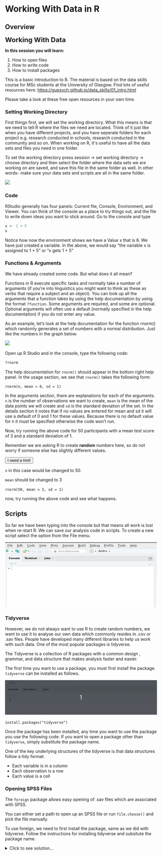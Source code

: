 
# Working With Data in R

## Overview

<span style="font-size: 22px; font-weight: bold; color: var(--purple);">Working With Data</span>

**In this session you will learn\:**

1. How to open files
2. How to write code
3. How to install packages

This is a basic introduction to R. The material is based on the data skills course for MSc students at the University of Glasgow. Find lots of useful resources here: https://gupsych.github.io/data_skills/01_intro.html 

Please take a look at these free open resources in your own time.

### Setting Working Directory

First things first, we will set the working directory. What this means is that we need to tell R where the files we need are located. Think of it just like when you have different projects, and you have seperate folders for each project e.g. research conducted in schools, research conducted in the community and so on. When working on R, it's useful to have all the data sets and files you need in one folder.

To set the working directory press session -> set working directory -> choose directory and then select the folder where the data sets we are working on are saved, and save this file in the same folder as well. In other words- make sure your data sets and scripts are all in the same folder.

<img src="images/setwd.gif">

### Code

RStudio generally has four panels: Current file, Console, Environment, and Viewer. You can think of the console as a place to try things out, and the file to write down ideas you want to stick around. Go to the console and type


```r
x <- 1 + 5
x
```

Notice how now the environment shows we have a Value x that is 6. We have just created a variable. In the above, we would say “the variable x is assigned to 1 + 5” or “x gets 1 + 5”

### Functions & Arguments

We have already created some code. But what does it all mean?

Functions in R execute specific tasks and normally take a number of arguments (if you’re into linguistics you might want to think as these as verbs that require a subject and an object). You can look up all the arguments that a function takes by using the help documentation by using the format `?function`. Some arguments are required, and some are optional. Optional arguments will often use a default (normally specified in the help documentation) if you do not enter any value.

As an example, let’s look at the help documentation for the function rnorm() which randomly generates a set of numbers with a normal distribution. Just like the numbers in the graph below.

<img src="images/rplot.png">

Open up R Studio and in the console, type the following code:


```r
?rnorm
```

The help documentation for `rnorm()` should appear in the bottom right help panel. In the usage section, we see that `rnorm()` takes the following form:


```rnorm2
rnorm(n, mean = 0, sd = 1)
```

In the arguments section, there are explanations for each of the arguments. `n` is the number of observations we want to create, `mean` is the mean of the data points we will create and `sd` is the standard deviation of the set. In the details section it notes that if no values are entered for mean and sd it will use a default of 0 and 1 for these values. Because there is no default value for n it must be specified otherwise the code won’t run.

Now, try running the above code for 50 participants with a mean test score of 3 and a standard deviation of 1.

Remember we are asking R to create **random** numbers here, so do not worry if someone else has slightly different values.


<div class='solution'><button>I need a hint!</button>

`n` in this case would be changed to 50. 

`mean` should be changed to 3

`rnorm(50, mean = 3, sd = 1)`

now, try running the above code and see what happens. 

</div>



## Scripts

So far we have been typing into the console but that means all work is lost when re-start R. We can save our analysis code in scripts. To create a new script select the option from the File menu.

<img src="images/script.gif">


### Tidyverse


However, we do not always want to use R to create random numbers, we want to use it to analyse our own data which commonly resides in .csv or .sav files. People have developed many different libraries to help us work with such data. One of the most popular packages is tidyverse.

The Tidyverse is a collection of R packages with a common design , grammar, and data structure that makes analysis faster and easier.

The first time you want to use a package, you must first install the package. `tidyverse` can be installed as follows.

<img src="images/tidyverse.gif">


```rinstall
install.packages("tidyverse")
```

Once the package has been installed, any time you want to use the package you use the following code. If you want to open a package other than `tidyverse`, simply substitute the package name. 

One of the key underlying structures of the tidyverse is that data structures follow a tidy format:

* Each variable is in a column
* Each observation is a row
* Each value is a cell

### Opening SPSS Files

The `foreign` package allows easy opening of .sav files which are associated with SPSS.

You can either set a path to open up an SPSS file or run `file.choose()` and pick the file manually.

To use foreign, we need to first install the package, same as we did with tidyverse. Follow the instructions for installing tidyverse and subsitute the package name. 

<details>
<summary>Click to see solution...</summary>

```rforeign
install.packages("foreign")
```

Once you have installed packages, .sav files can be opened using (editing in your actual file name) with the following code:

`dataset = read.spss("YOURFILENAMEHERE.sav", to.data.frame=TRUE)`

While we are not using spss files during this training, it is useful to know how to do this.

## iris Task

<img src="images/iris.jpeg">

R comes with a few built in data sets. One of which is called `iris` which is about the plant . Now that we have installed `tidyverse` let us see what it can do.

Create a new script and call the script iris. We are going to look at the top ten values of the in built data set. Once you are done, feel free to try looking at the top 3,7 and 31 values.


```r
library("tidyverse")
head(iris, 10)
```

```
##    Sepal.Length Sepal.Width Petal.Length Petal.Width Species
## 1           5.1         3.5          1.4         0.2  setosa
## 2           4.9         3.0          1.4         0.2  setosa
## 3           4.7         3.2          1.3         0.2  setosa
## 4           4.6         3.1          1.5         0.2  setosa
## 5           5.0         3.6          1.4         0.2  setosa
## 6           5.4         3.9          1.7         0.4  setosa
## 7           4.6         3.4          1.4         0.3  setosa
## 8           5.0         3.4          1.5         0.2  setosa
## 9           4.4         2.9          1.4         0.2  setosa
## 10          4.9         3.1          1.5         0.1  setosa
```

What do you think `tail(iris, 10)` will do?

## Calculate a Mean

From looking at the dataset, we can see it has information on the sepal and petal lengths and widths for different species of iris. We are interested in calculating **mean** petal width and we will use the `summarise` function to do it.

`summarise` is a useful function which works for means, medians and interquartile ranges and gives results in a single row.

You can run `?summarise` to bring up the help function for more information.

Now, try running the following codes within your iris script.

<img src="images/pipe.jpg">

the %>% is the pipe operator, it simply means **"and then"**. So, we are bringing up the iris database **"and then"** we are summarising.



```r
iris %>% summarise(mean_petal_length = mean(Petal.Length))
```



```r
mean_iris <- iris %>% summarise(mean_petal_length = mean(Petal.Length))
```

- From the following options, what is the difference in the code? <select class='solveme' data-answer='["one is assigned to a variable"]'> <option></option> <option>one is assigned to a variable</option> <option>one actually calculates the median</option> <option>both are the same</option></select>  


<div class='solution'><button>Explain This Answer!</button>

`mean_iris <- iris %>% summarise(mean_petal_length = mean(Petal.Length))` calculates the mean and creates a new dataframe (which can be seen in the environment) while `iris %>% summarise(mean_petal_length = mean(Petal.Length))` simply calculates the mean.,

</div>
 

## Calculate a Median

A lot of data in psychology can be skewed, so sometimes the median is better (as numbers are equally likely to fall above or below it). How would you adapt the code for calculating the mean to calculate a median?

Calculate median petal width and save to your script.


<div class='solution'><button>I need a hint!</button>

`mean(Petal.Width)` is the function within the code block that calculates the mean, try changing to median(Petal.Width). mean_petal_width is a column name we made up so it might be a good idea to rename it something meaningful.

</div>
 


## Groups

What about if we wanted to calculate a mean for each different species of orchid? `Tidyverse` has a helpful option which lets us group by factors. This is helpful if we are looking at differences between females and males, for example


```r
grouped <- iris %>% group_by(Species) %>% summarise(mean_petal_length = mean(Petal.Length))
grouped
```

```
## # A tibble: 3 x 2
##   Species    mean_petal_length
##   <fct>                  <dbl>
## 1 setosa                  1.46
## 2 versicolor              4.26
## 3 virginica               5.55
```

What has the smallest mean petal length?

<select class='solveme' data-answer='["sertosa"]'> <option></option> <option>versicolor</option> <option>sertosa</option> <option>virginca</option></select>  

### Keeping Environment Clean

As you work, you will notice your environment will (quickly) fill up with lots of variables that you have assigned. 

<img src="images/messy.png">

Before beginning any new analyses it is important to clear the environment which can be done with the following code. If you run this code R will forget any libraries that you have loaded, such as `tidyverse`.



```r
rm(list = ls())
```


